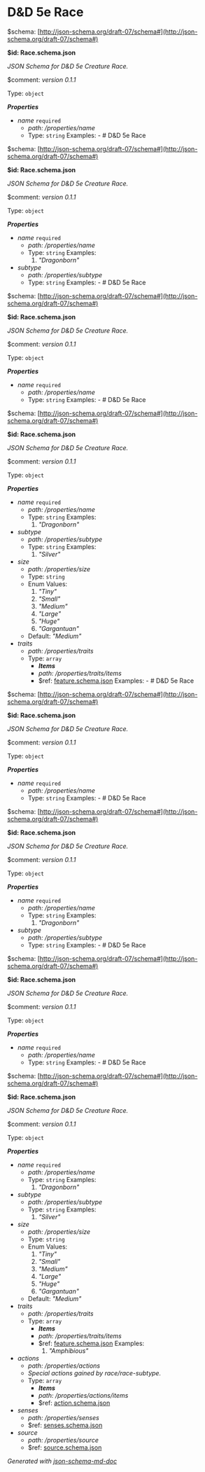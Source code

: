 # D&D 5e Race

&#36;schema: [http://json-schema.org/draft-07/schema#](http://json-schema.org/draft-07/schema#)

<b id="race.schema.json">&#36;id: Race.schema.json</b>

_JSON Schema for D&D 5e Creature Race._

&#36;comment: _version 0.1.1_

Type: `object`

**_Properties_**

 - <i id="/properties/name">name</i> `required`
	 - <i id="/properties/name">path: /properties/name</i>
	 - Type: `string`
Examples: 	 - # D&D 5e Race

&#36;schema: [http://json-schema.org/draft-07/schema#](http://json-schema.org/draft-07/schema#)

<b id="race.schema.json">&#36;id: Race.schema.json</b>

_JSON Schema for D&D 5e Creature Race._

&#36;comment: _version 0.1.1_

Type: `object`

**_Properties_**

 - <i id="/properties/name">name</i> `required`
	 - <i id="/properties/name">path: /properties/name</i>
	 - Type: `string`
Examples: 
		 1. _"Dragonborn"_
 - <i id="/properties/subtype">subtype</i>
	 - <i id="/properties/subtype">path: /properties/subtype</i>
	 - Type: `string`
Examples: 	 - # D&D 5e Race

&#36;schema: [http://json-schema.org/draft-07/schema#](http://json-schema.org/draft-07/schema#)

<b id="race.schema.json">&#36;id: Race.schema.json</b>

_JSON Schema for D&D 5e Creature Race._

&#36;comment: _version 0.1.1_

Type: `object`

**_Properties_**

 - <i id="/properties/name">name</i> `required`
	 - <i id="/properties/name">path: /properties/name</i>
	 - Type: `string`
Examples: 	 - # D&D 5e Race

&#36;schema: [http://json-schema.org/draft-07/schema#](http://json-schema.org/draft-07/schema#)

<b id="race.schema.json">&#36;id: Race.schema.json</b>

_JSON Schema for D&D 5e Creature Race._

&#36;comment: _version 0.1.1_

Type: `object`

**_Properties_**

 - <i id="/properties/name">name</i> `required`
	 - <i id="/properties/name">path: /properties/name</i>
	 - Type: `string`
Examples: 
		 1. _"Dragonborn"_
 - <i id="/properties/subtype">subtype</i>
	 - <i id="/properties/subtype">path: /properties/subtype</i>
	 - Type: `string`
Examples: 
		 1. _"Silver"_
 - <i id="/properties/size">size</i>
	 - <i id="/properties/size">path: /properties/size</i>
	 - Type: `string`
	 - Enum Values: 
		 1. _"Tiny"_
		 2. _"Small"_
		 3. _"Medium"_
		 4. _"Large"_
		 5. _"Huge"_
		 6. _"Gargantuan"_
	 - Default: _"Medium"_
 - <i id="/properties/traits">traits</i>
	 - <i id="/properties/traits">path: /properties/traits</i>
	 - Type: `array`
		 - **_Items_**
		 - <i id="/properties/traits/items">path: /properties/traits/items</i>
		 - &#36;ref: [feature.schema.json](feature.schema.json.md)
Examples: 		 - # D&D 5e Race

&#36;schema: [http://json-schema.org/draft-07/schema#](http://json-schema.org/draft-07/schema#)

<b id="race.schema.json">&#36;id: Race.schema.json</b>

_JSON Schema for D&D 5e Creature Race._

&#36;comment: _version 0.1.1_

Type: `object`

**_Properties_**

 - <i id="/properties/name">name</i> `required`
	 - <i id="/properties/name">path: /properties/name</i>
	 - Type: `string`
Examples: 	 - # D&D 5e Race

&#36;schema: [http://json-schema.org/draft-07/schema#](http://json-schema.org/draft-07/schema#)

<b id="race.schema.json">&#36;id: Race.schema.json</b>

_JSON Schema for D&D 5e Creature Race._

&#36;comment: _version 0.1.1_

Type: `object`

**_Properties_**

 - <i id="/properties/name">name</i> `required`
	 - <i id="/properties/name">path: /properties/name</i>
	 - Type: `string`
Examples: 
		 1. _"Dragonborn"_
 - <i id="/properties/subtype">subtype</i>
	 - <i id="/properties/subtype">path: /properties/subtype</i>
	 - Type: `string`
Examples: 	 - # D&D 5e Race

&#36;schema: [http://json-schema.org/draft-07/schema#](http://json-schema.org/draft-07/schema#)

<b id="race.schema.json">&#36;id: Race.schema.json</b>

_JSON Schema for D&D 5e Creature Race._

&#36;comment: _version 0.1.1_

Type: `object`

**_Properties_**

 - <i id="/properties/name">name</i> `required`
	 - <i id="/properties/name">path: /properties/name</i>
	 - Type: `string`
Examples: 	 - # D&D 5e Race

&#36;schema: [http://json-schema.org/draft-07/schema#](http://json-schema.org/draft-07/schema#)

<b id="race.schema.json">&#36;id: Race.schema.json</b>

_JSON Schema for D&D 5e Creature Race._

&#36;comment: _version 0.1.1_

Type: `object`

**_Properties_**

 - <i id="/properties/name">name</i> `required`
	 - <i id="/properties/name">path: /properties/name</i>
	 - Type: `string`
Examples: 
		 1. _"Dragonborn"_
 - <i id="/properties/subtype">subtype</i>
	 - <i id="/properties/subtype">path: /properties/subtype</i>
	 - Type: `string`
Examples: 
		 1. _"Silver"_
 - <i id="/properties/size">size</i>
	 - <i id="/properties/size">path: /properties/size</i>
	 - Type: `string`
	 - Enum Values: 
		 1. _"Tiny"_
		 2. _"Small"_
		 3. _"Medium"_
		 4. _"Large"_
		 5. _"Huge"_
		 6. _"Gargantuan"_
	 - Default: _"Medium"_
 - <i id="/properties/traits">traits</i>
	 - <i id="/properties/traits">path: /properties/traits</i>
	 - Type: `array`
		 - **_Items_**
		 - <i id="/properties/traits/items">path: /properties/traits/items</i>
		 - &#36;ref: [feature.schema.json](feature.schema.json.md)
Examples: 
			 1. _"Amphibious"_
 - <i id="/properties/actions">actions</i>
	 - <i id="/properties/actions">path: /properties/actions</i>
	 - _Special actions gained by race/race-subtype._
	 - Type: `array`
		 - **_Items_**
		 - <i id="/properties/actions/items">path: /properties/actions/items</i>
		 - &#36;ref: [action.schema.json](action.schema.json.md)
 - <i id="/properties/senses">senses</i>
	 - <i id="/properties/senses">path: /properties/senses</i>
	 - &#36;ref: [senses.schema.json](senses.schema.json.md)
 - <i id="/properties/source">source</i>
	 - <i id="/properties/source">path: /properties/source</i>
	 - &#36;ref: [source.schema.json](source.schema.json.md)

_Generated with [json-schema-md-doc](https://brianwendt.github.io/json-schema-md-doc/)_
